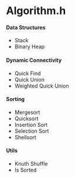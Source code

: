 # Algorithm.h

#### Data Structures

- Stack
- Binary Heap

#### Dynamic Connectivity

- Quick Find
- Quick Union
- Weighted Quick Union


#### Sorting

- Mergesort
- Quicksort
- Insertion Sort
- Selection Sort
- Shellsort


#### Utils

- Knuth Shuffle
- Is Sorted
